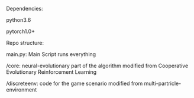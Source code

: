 Dependencies:

python3.6

pytorch1.0+

Repo structure:

main.py: Main Script runs everything

/core: neural-evolutionary part of the algorithm modified from Cooperative Evolutionary Reinforcement Learning

/discreteenv: code for the game scenario modified from multi-partricle-environment 